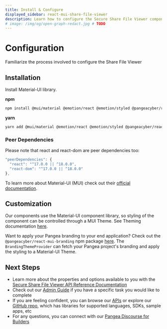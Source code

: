 ```yaml
---
title: Install & Configure
displayed_sidebar: react-mui-share-file-viewer
description: Learn how to configure the Secure Share File Viewer components from Pangea in your app
# image: /img/og/open-graph-redact.jpg # TODO
---
```


# Configuration

Familiarize the process involved to configure the Share File Viewer

## Installation

Install Material-UI library.

**npm**

```bash
npm install @mui/material @emotion/react @emotion/styled @pangeacyber/react-mui-share-file-viewer
```

**yarn**

```bash
yarn add @mui/material @emotion/react @emotion/styled @pangeacyber/react-mui-share-file-viewer
```

### Peer Dependencies

Please note that react and react-dom are peer dependencies too:

```javascript pangeaStyle=true
"peerDependencies": {
  "react": "^17.0.0 || ^18.0.0",
  "react-dom": "^17.0.0 || ^18.0.0"
},
```

To learn more about Material-UI (MUI) check out their [official documentation](https://mui.com/material-ui/getting-started/installation/).

## Customization

Our components use the Material-UI component library, so styling of the component can be controlled through a MUI Theme. See Theming documentation [here](https://mui.com/material-ui/customization/theming/).

Want to apply your Pangea branding to your end application? Check out the `@pangeacyber/react-mui-branding` npm package [here](https://github.com/pangeacyber/pangea-javascript/tree/main/packages/react-mui-branding). The `BrandingThemeProvider` can fetch your Pangea project's branding and apply the styling to a Material-UI Theme.

## Next Steps

- Learn more about the properties and options available to you with the [Secure Share File Viewer API Reference Documentation](./api-reference)
- Check out our [Admin Guide](https://pangea.cloud/docs/admin-guide/) if you have a specific task you would like to complete
- If you are feeling confident, you can browse our [APIs](https://pangea.cloud/docs/api/) or explore our [GitHub repo](https://github.com/pangeacyber), which has libraries for supported languages, SDKs, sample apps, etc
- For any questions, you can connect with our [Pangea Discourse for Builders](https://l.pangea.cloud/Jd4wlGs)
